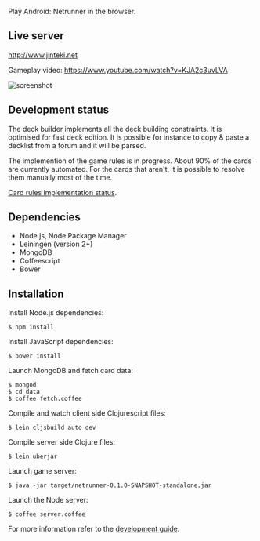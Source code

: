 Play Android: Netrunner in the browser.

## Live server

http://www.jinteki.net

Gameplay video: https://www.youtube.com/watch?v=KJA2c3uvLVA

![screenshot](https://dl.dropboxusercontent.com/u/5601199/screenshot.jpg)


## Development status

The deck builder implements all the deck building constraints. It is optimised for fast deck edition. It is possible for instance to copy & paste a decklist from a forum and it will be parsed.

The implemention of the game rules is in progress. About 90% of the cards are currently automated. For the cards that aren't, it is possible to resolve them manually most of the time.

[Card rules implementation status](https://www.dropbox.com/s/rpkhxafgile5spp/Cards%20status.xlsx).


## Dependencies

* Node.js, Node Package Manager
* Leiningen (version 2+)
* MongoDB
* Coffeescript
* Bower


## Installation

Install Node.js dependencies:

```
$ npm install
```

Install JavaScript dependencies:

```
$ bower install
```

Launch MongoDB and fetch card data:

```
$ mongod
$ cd data
$ coffee fetch.coffee
```

Compile and watch client side Clojurescript files:

```
$ lein cljsbuild auto dev
```

Compile server side Clojure files:

```
$ lein uberjar
```

Launch game server:

```
$ java -jar target/netrunner-0.1.0-SNAPSHOT-standalone.jar
```

Launch the Node server:

```
$ coffee server.coffee
```

For more information refer to the [development guide](https://github.com/mtgred/netrunner/wiki/Getting-Started-with-Development).